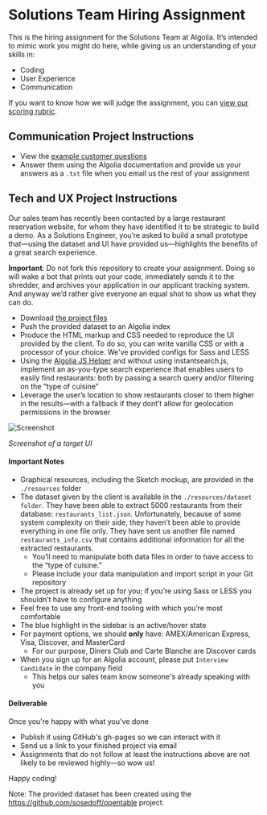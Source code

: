 # Solutions Team Hiring Assignment

This is the hiring assignment for the Solutions Team at Algolia. It&rsquo;s intended to mimic work you might do here, while giving us an understanding of your skills in:

- Coding
- User Experience
- Communication

If you want to know how we will judge the assignment, you can [view our scoring rubric](scoring-rubric.md).

## Communication Project Instructions

- View the [example customer questions](customer-questions.md)
- Answer them using the Algolia documentation and provide us your answers as a `.txt` file when you email us the rest of your assignment

## Tech and UX Project Instructions

Our sales team has recently been contacted by a large restaurant reservation website, for whom they have identified it to be strategic to build a demo. As a Solutions Engineer, you&rsquo;re asked to build a small prototype that&mdash;using the dataset and UI have provided us&mdash;highlights the benefits of a great search experience.

**Important**: Do not fork this repository to create your assignment. Doing so will wake a bot that prints out your code, immediately sends it to the shredder, and archives your application in our applicant tracking system. And anyway we&rsquo;d rather give everyone an equal shot to show us what they can do.

- Download [the project files](/project-files.zip)
- Push the provided dataset to an Algolia index
- Produce the HTML markup and CSS needed to reproduce the UI provided by the client. To do so, you can write vanilla CSS or with a processor of your choice. We've provided configs for Sass and LESS
- Using the [Algolia JS Helper](https://community.algolia.com/algoliasearch-helper-js/) and without using instantsearch.js, implement an as-you-type search experience that enables users to easily find restaurants: both by passing a search query and/or filtering on the &ldquo;type of cuisine&rdquo;
- Leverage the user&rsquo;s location to show restaurants closer to them higher in the results&mdash;with a fallback if they dont&rsquo;t allow for geolocation permissions in the browser

![Screenshot](full-version.png)

*Screenshot of a target UI*

#### Important Notes

- Graphical resources, including the Sketch mockup, are provided in the `./resources` folder
- The dataset given by the client is available in the `./resources/dataset folder`. They have been able to extract 5000 restaurants from their database: `restaurants_list.json`. Unfortunately, because of some system complexity on their side, they haven&rsquo;t been able to provide everything in one file only. They have sent us another file named `restaurants_info.csv` that contains additional information for all the extracted restaurants.
  - You&rsquo;ll need to manipulate both data files in order to have access to the &ldquo;type of cuisine.&rdquo;
  - Please include your data manipulation and import script in your Git repository
- The project is already set up for you; if you&rsquo;re using Sass or LESS you shouldn&rsquo;t have to configure anything
- Feel free to use any front-end tooling with which you&rsquo;re most comfortable
- The blue highlight in the sidebar is an active/hover state
- For payment options, we should **only** have: AMEX/American Express, Visa, Discover, and MasterCard
  - For our purpose, Diners Club and Carte Blanche are Discover cards
- When you sign up for an Algolia account, please put `Interview Candidate` in the company field
  - This helps our sales team know someone's already speaking with you

#### Deliverable

Once you're happy with what you've done

- Publish it using GitHub's gh-pages so we can interact with it
- Send us a link to your finished project via email
- Assignments that do not follow at least the instructions above are not likely to be reviewed highly&mdash;so wow us!

Happy coding!

Note: The provided dataset has been created using the https://github.com/sosedoff/opentable project.

